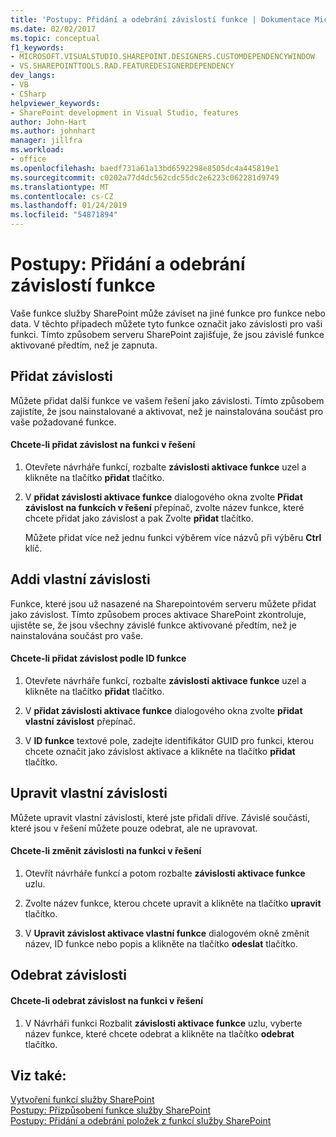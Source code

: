 ```yaml
---
title: 'Postupy: Přidání a odebrání závislostí funkce | Dokumentace Microsoftu'
ms.date: 02/02/2017
ms.topic: conceptual
f1_keywords:
- MICROSOFT.VISUALSTUDIO.SHAREPOINT.DESIGNERS.CUSTOMDEPENDENCYWINDOW
- VS.SHAREPOINTTOOLS.RAD.FEATUREDESIGNERDEPENDENCY
dev_langs:
- VB
- CSharp
helpviewer_keywords:
- SharePoint development in Visual Studio, features
author: John-Hart
ms.author: johnhart
manager: jillfra
ms.workload:
- office
ms.openlocfilehash: baedf731a61a13bd6592298e8505dc4a445819e1
ms.sourcegitcommit: c0202a77d4dc562cdc55dc2e6223c062281d9749
ms.translationtype: MT
ms.contentlocale: cs-CZ
ms.lasthandoff: 01/24/2019
ms.locfileid: "54871894"
---
```

# <a name="how-to-add-and-remove-feature-dependencies"></a>Postupy: Přidání a odebrání závislostí funkce
  Vaše funkce služby SharePoint může záviset na jiné funkce pro funkce nebo data. V těchto případech můžete tyto funkce označit jako závislosti pro vaši funkci. Tímto způsobem serveru SharePoint zajišťuje, že jsou závislé funkce aktivované předtím, než je zapnuta.  
  
## <a name="add-dependencies"></a>Přidat závislosti  
 Můžete přidat další funkce ve vašem řešení jako závislosti. Tímto způsobem zajistíte, že jsou nainstalované a aktivovat, než je nainstalována součást pro vaše požadované funkce.  
  
#### <a name="to-add-a-dependency-on-a-feature-in-the-solution"></a>Chcete-li přidat závislost na funkci v řešení
  
1.  Otevřete návrháře funkcí, rozbalte **závislosti aktivace funkce** uzel a klikněte na tlačítko **přidat** tlačítko.  
  
2.  V **přidat závislosti aktivace funkce** dialogového okna zvolte **Přidat závislost na funkcích v řešení** přepínač, zvolte název funkce, které chcete přidat jako závislost a pak Zvolte **přidat** tlačítko.  
  
     Můžete přidat více než jednu funkci výběrem více názvů při výběru **Ctrl** klíč.  
  
## <a name="addi-custom-dependencies"></a>Addi vlastní závislosti  
 Funkce, které jsou už nasazené na Sharepointovém serveru můžete přidat jako závislost. Tímto způsobem proces aktivace SharePoint zkontroluje, ujistěte se, že jsou všechny závislé funkce aktivované předtím, než je nainstalována součást pro vaše.  
  
#### <a name="to-add-a-dependency-by-the-feature-id"></a>Chcete-li přidat závislost podle ID funkce
  
1.  Otevřete návrháře funkcí, rozbalte **závislosti aktivace funkce** uzel a klikněte na tlačítko **přidat** tlačítko.  
  
2.  V **přidat závislosti aktivace funkce** dialogového okna zvolte **přidat vlastní závislost** přepínač.  
  
3.  V **ID funkce** textové pole, zadejte identifikátor GUID pro funkci, kterou chcete označit jako závislost aktivace a klikněte na tlačítko **přidat** tlačítko.  
  
## <a name="edit-custom-dependencies"></a>Upravit vlastní závislosti  
 Můžete upravit vlastní závislosti, které jste přidali dříve. Závislé součásti, které jsou v řešení můžete pouze odebrat, ale ne upravovat.  
  
#### <a name="to-change-a-dependency-on-a-feature-in-the-solution"></a>Chcete-li změnit závislosti na funkci v řešení
  
1.  Otevřít návrháře funkcí a potom rozbalte **závislosti aktivace funkce** uzlu.  
  
2.  Zvolte název funkce, kterou chcete upravit a klikněte na tlačítko **upravit** tlačítko.  
  
3.  V **Upravit závislost aktivace vlastní funkce** dialogovém okně změnit název, ID funkce nebo popis a klikněte na tlačítko **odeslat** tlačítko.  
  
## <a name="remove-dependencies"></a>Odebrat závislosti  
  
#### <a name="to-remove-a-dependency-on-a-feature-in-the-solution"></a>Chcete-li odebrat závislost na funkci v řešení
  
1.  V Návrháři funkci Rozbalit **závislosti aktivace funkce** uzlu, vyberte název funkce, které chcete odebrat a klikněte na tlačítko **odebrat** tlačítko.  
  
## <a name="see-also"></a>Viz také:
 [Vytvoření funkcí služby SharePoint](../sharepoint/creating-sharepoint-features.md)   
 [Postupy: Přizpůsobení funkce služby SharePoint](../sharepoint/how-to-customize-a-sharepoint-feature.md)   
 [Postupy: Přidání a odebrání položek z funkcí služby SharePoint](../sharepoint/how-to-add-and-remove-items-to-sharepoint-features.md)  
